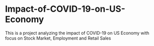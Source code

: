 # Impact-of-COVID-19-on-US-Economy
This is a project analyzing the impact of COVID-19 on US Economy with focus on Stock Market, Employment and Retail Sales
